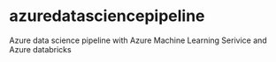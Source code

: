 # azuredatasciencepipeline
Azure data science pipeline with Azure Machine Learning Serivice and Azure databricks
